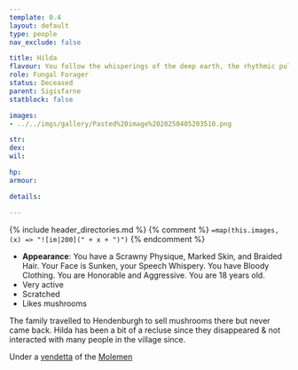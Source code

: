 ```yaml
---
template: 0.4
layout: default
type: people
nav_exclude: false

title: Hilda
flavour: You follow the whisperings of the deep earth, the rhythmic pulse of the mycelium forest that grows beneath the surface. The dark holds no terror for you. Also, you really love mushrooms.
role: Fungal Forager
status: Deceased
parent: Sigisfarne
statblock: false

images:
- ../../imgs/gallery/Pasted%20image%2020250405203510.png

str: 
dex: 
wil: 

hp: 
armour: 

details:

---
```


{% include header_directories.md %}
{% comment %}
`=map(this.images, (x) => "![im|200](" + x + ")")`
{% endcomment %}

- **Appearance**: You have a Scrawny Physique, Marked Skin, and Braided Hair. Your Face is Sunken, your Speech Whispery. You have Bloody Clothing. You are Honorable and Aggressive. You are 18 years old.
- Very active
- Scratched
- Likes mushrooms

The family travelled to Hendenburgh to sell mushrooms there but never came back.
Hilda has been a bit of a recluse since they disappeared & not interacted with many people in the village since.

Under a [vendetta](../../Book_01/ep_004.md) of the [Molemen](../DuskmeadowFringe/PiotChant.md)
